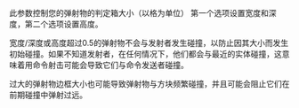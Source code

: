 此参数控制您的弹射物的判定箱大小（以格为单位）
第一个选项设置宽度和深度，第二个选项设置高度。

宽度/深度或高度超过0.5的弹射物不会与发射者发生碰撞，以防止因其大小而发生初始碰撞。如果不知道发射者，在任何情况下，他们都会与最近的实体碰撞，这意味着用命令射击可能会导致它们与命令发送者碰撞。

过大的弹射物边框大小也可能导致弹射物与方块频繁碰撞，并且可能会阻止它们在前期碰撞中弹射过远。
